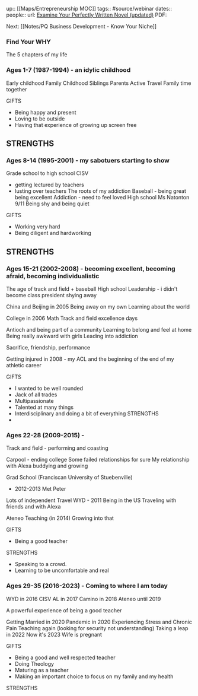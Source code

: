 up:: [[Maps/Entrepreneurship MOC]]
tags:: #source/webinar
dates:: 
people:: 
url: [Examine Your Perfectly Written Novel (updated)](https://app.searchie.io/watch/kRD6laz8qQ)
PDF: 

Next: [[Notes/PQ Business Development - Know Your Niche]]

### Find Your WHY

The 5 chapters of my life

### Ages 1-7 (1987-1994) - an idylic childhood
Early childhood
Family
Childhood
Siblings
Parents
Active
Travel
Family time together

GIFTS 
- Being happy and present
- Loving to be outside
- Having that experience of growing up screen free

STRENGTHS
- 

### Ages 8-14 (1995-2001) - my sabotuers starting to show
Grade school to high school
CISV
- getting lectured by teachers
- lusting over teachers
The roots of my addiction
Baseball - being great being excellent
Addiction - need to feel loved
High school
Ms Natonton
9/11
Being shy and being quiet

GIFTS 
- Working very hard
- Being diligent and hardworking

STRENGTHS
- 

### Ages 15-21 (2002-2008) - becoming excellent, becoming afraid, becoming individualistic

The age of track and field + baseball
High school
Leadership - i didn't become class president
shying away

China and Beijing in 2005
Being away on my own
Learning about the world

College in 2006
Math
Track and field excellence days

Antioch and being part of a community
Learning to belong and feel at home
Being really awkward with girls
Leading into addiction

Sacrifice, friendship, performance

Getting injured in 2008 - my ACL and the beginning of the end of my athletic career

GIFTS 
- I wanted to be well rounded
- Jack of all trades
- Multipassionate
- Talented at many things
- Interdisciplinary and doing a bit of everything
STRENGTHS
- 

### Ages 22-28 (2009-2015) - 
Track and field - performing and coasting

Carpool - ending college
Some failed relationships for sure
My relationship with Alexa buddying and growing

Grad School (Franciscan University of Stuebenville)
- 2012-2013
Met Peter

Lots of independent Travel
WYD - 2011
Being in the US
Traveling with friends and with Alexa

Ateneo Teaching (in 2014)
Growing into that

GIFTS 
- Being a good teacher

STRENGTHS
- Speaking to a crowd.
- Learning to be uncomfortable and real

### Ages 29-35 (2016-2023) - Coming to where I am today

WYD in 2016
CISV AL in 2017
Camino in 2018
Ateneo until 2019

A powerful experience of being a good teacher

Getting Married in 2020
Pandemic in 2020
Experiencing Stress and Chronic Pain
Teaching again (looking for security not understanding)
Taking a leap in 2022
Now it's 2023
Wife is pregnant

GIFTS 
- Being a good and well respected teacher
- Doing Theology
- Maturing as a teacher
- Making an important choice to focus on my family and my health

STRENGTHS